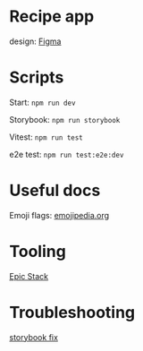 # Recipe app

design: [Figma](https://www.figma.com/community/file/1358440048383518694)

# Scripts

Start: `npm run dev`

Storybook: `npm run storybook`

Vitest: `npm run test`

e2e test: `npm run test:e2e:dev`

# Useful docs

Emoji flags: [emojipedia.org](https://emojipedia.org/flags)

# Tooling

[Epic Stack](https://www.epicweb.dev/epic-stack)

# Troubleshooting

[storybook fix](https://github.com/storybookjs/storybook/discussions/25519)

